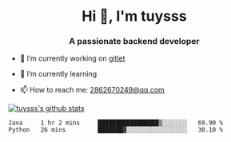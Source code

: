 <h1 align="center">Hi 👋, I'm tuysss</h1>
<h3 align="center">A passionate backend developer </h3>

- 🔭 I’m currently working on [gitlet](https://github.com/tuysss/cs61b-sp21)

- 🌱 I’m currently learning 
    
- 📫 How to reach me: 2862670249@qq.com

[![tuysss's github stats](https://github-readme-stats.vercel.app/api?username=tuysss)](https://github.com/tuysss/github-readme-stats)

<!--START_SECTION:waka-->

```text
Java     1 hr 2 mins     █████████████████▒░░░░░░░   69.90 %
Python   26 mins         ███████▓░░░░░░░░░░░░░░░░░   30.10 %
```

<!--END_SECTION:waka-->
